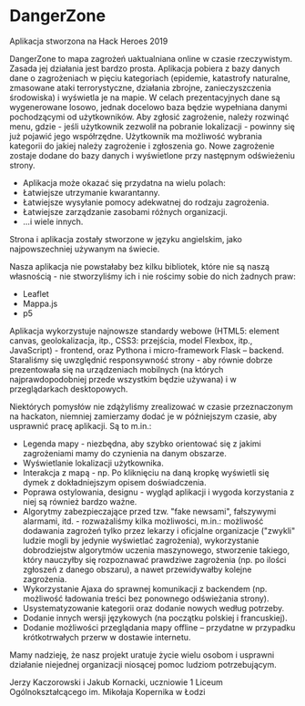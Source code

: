 # DangerZone
Aplikacja stworzona na Hack Heroes 2019

DangerZone to mapa zagrożeń uaktualniana online w czasie rzeczywistym. Zasada jej działania jest bardzo prosta. Aplikacja pobiera z bazy danych dane o zagrożeniach w pięciu kategoriach (epidemie, katastrofy naturalne, zmasowane ataki terrorystyczne, działania zbrojne, zanieczyszczenia środowiska) i wyświetla je na mapie. W celach prezentacyjnych dane są wygenerowane losowo, jednak docelowo baza będzie wypełniana danymi pochodzącymi od użytkowników. Aby zgłosić zagrożenie, należy rozwinąć menu, gdzie - jeśli użytkownik zezwolił na pobranie lokalizacji - powinny się już pojawić jego współrzędne. Użytkownik ma możliwość wybrania kategorii do jakiej należy zagrożenie i zgłoszenia go. Nowe zagrożenie zostaje dodane do bazy danych i wyświetlone przy następnym odświeżeniu strony. 

 - Aplikacja może okazać się przydatna na wielu polach: 
 - Łatwiejsze utrzymanie kwarantanny. 
 - Łatwiejsze wysyłanie pomocy adekwatnej do rodzaju zagrożenia. 
 - Łatwiejsze zarządzanie zasobami różnych organizacji. 
 - ...i wiele innych. 

Strona i aplikacja zostały stworzone w języku angielskim, jako najpowszechniej używanym na świecie. 

Nasza aplikacja nie powstałaby bez kilku bibliotek, które nie są naszą własnością - nie stworzyliśmy ich i nie rościmy sobie do nich żadnych praw: 

 - Leaflet 
 - Mappa.js 
 - p5 

Aplikacja wykorzystuje najnowsze standardy webowe (HTML5: element canvas, geolokalizacja, itp., CSS3: przejścia, model Flexbox, itp., JavaScript) - frontend, oraz Pythona i micro-framework Flask – backend. Staraliśmy się uwzględnić responsywność strony - aby równie dobrze prezentowała się na urządzeniach mobilnych (na których najprawdopodobniej przede wszystkim będzie używana) i w przeglądarkach desktopowych. 

Niektórych pomysłów nie zdążyliśmy zrealizować w czasie przeznaczonym na hackaton, niemniej zamierzamy dodać je w późniejszym czasie, aby usprawnić pracę aplikacji. Są to m.in.: 

 - Legenda mapy - niezbędna, aby szybko orientować się z jakimi zagrożeniami mamy do czynienia na danym obszarze. 
 - Wyświetlanie lokalizacji użytkownika.
 - Interakcja z mapą - np. Po kliknięciu na daną kropkę wyświetli się dymek z dokładniejszym opisem doświadczenia. 
 - Poprawa ostylowania, designu - wygląd aplikacji i wygoda korzystania z niej są również bardzo ważne. 
 - Algorytmy zabezpieczające przed tzw. "fake newsami", fałszywymi alarmami, itd. - rozważaliśmy kilka możliwości, m.in.: możliwość dodawania zagrożeń tylko przez lekarzy i oficjalne organizacje ("zwykli" ludzie mogli by jedynie wyświetlać zagrożenia), wykorzystanie dobrodziejstw algorytmów uczenia maszynowego, stworzenie takiego, który nauczyłby się rozpoznawać prawdziwe zagrożenia (np. po ilości zgłoszeń z danego obszaru), a nawet przewidywałby kolejne zagrożenia. 
 - Wykorzystanie Ajaxa do sprawnej komunikacji z backendem (np. możliwość ładowania treści bez ponownego odświeżania strony). 
 - Usystematyzowanie kategorii oraz dodanie nowych według potrzeby. 
 - Dodanie innych wersji językowych (na początku polskiej i francuskiej). 
 - Dodanie możliwości przeglądania mapy offline – przydatne w przypadku krótkotrwałych przerw w dostawie internetu. 
 
 Mamy nadzieję, że nasz projekt uratuje życie wielu osobom i usprawni działanie niejednej organizacji niosącej pomoc ludziom potrzebującym. 

Jerzy Kaczorowski i Jakub Kornacki, uczniowie 1 Liceum Ogólnokształcącego im. Mikołaja Kopernika w Łodzi 
